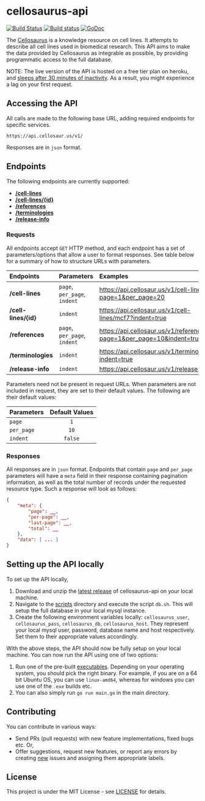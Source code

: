 # cellosaurus-api

[![Build Status](https://travis-ci.org/assefamaru/cellosaurus-api.svg?branch=master)](https://travis-ci.org/assefamaru/cellosaurus-api)
[![Build status](https://ci.appveyor.com/api/projects/status/ssw9ljftsj3pbom5?svg=true)](https://ci.appveyor.com/project/assefamaru/cellosaurus-api)
[![GoDoc](https://godoc.org/github.com/assefamaru/cellosaurus-api/src?status.svg)](https://godoc.org/github.com/assefamaru/cellosaurus-api/src)

The [Cellosaurus](https://web.expasy.org/cellosaurus/) is a knowledge resource on cell lines. It attempts to describe all cell lines used in biomedical research. This API aims to make the data provided by Cellosaurus as integrable as possible, by providing programmatic access to the full database.

NOTE: The live version of the API is hosted on a free tier plan on heroku, and [sleeps after 30 minutes of inactivity](https://devcenter.heroku.com/articles/dynos#dyno-idling). As a result, you might experience a lag on your first request.

## Accessing the API

All calls are made to the following base URL, adding required endpoints for specific services.

```
https://api.cellosaur.us/v1/
```

Responses are in `json` format.

## Endpoints

The following endpoints are currently supported:

* **[/cell-lines](https://api.cellosaur.us/v1/cell-lines)**
* **[/cell-lines/{id}](https://api.cellosaur.us/v1/cell-lines/mcf7)**
* **[/references](https://api.cellosaur.us/v1/references)**
* **[/terminologies](https://api.cellosaur.us/v1/terminologies)**
* **[/release-info](https://api.cellosaur.us/v1/release-info)**

### Requests

All endpoints accept `GET` HTTP method, and each endpoint has a set of parameters/options that allow a user to format responses. See table below for a summary of how to structure URLs with parameters.

| Endpoints | Parameters | Examples |
| :--- | :--- | :--- |
| **/cell-lines** | `page`, `per_page`, `indent` | https://api.cellosaur.us/v1/cell-lines?page=1&per_page=20 |
| **/cell-lines/{id}** | `indent` | https://api.cellosaur.us/v1/cell-lines/mcf7?indent=true |
| **/references** | `page`, `per_page`, `indent` | https://api.cellosaur.us/v1/references?page=1&per_page=10&indent=true |
| **/terminologies** | `indent` | https://api.cellosaur.us/v1/terminologies?indent=true |
| **/release-info** | `indent` | https://api.cellosaur.us/v1/release-info |

Parameters need not be present in request URLs. When parameters are not included in request, they are set to their default values. The following are their default values:

| Parameters | Default Values |
| :--- | :---: |
| `page` | `1` |
| `per_page` | `10` |
| `indent` | `false` |

### Responses

All responses are in `json` format. Endpoints that contain `page` and `per_page` parameters will have a `meta` field in their response containing pagination information, as well as the total number of records under the requested resource type. Such a response will look as follows:

```json
{
    "meta": {
        "page": __,
        "per-page": __,
        "last-page": __,
        "total": __
    },
    "data": [ ... ]
}
```

## Setting up the API locally

To set up the API locally,

1. Download and unzip the [latest release](https://github.com/assefamaru/cellosaurus-api/releases/latest) of cellosaurus-api on your local machine.
2. Navigate to the [scripts](scripts) directory and execute the script `db.sh`. This will setup the full database in your local mysql instance.
3. Create the following environment variables locally: `cellosaurus_user`, `cellosaurus_pass`, `cellosaurus_db`, `cellosaurus_host`. They represent your local mysql user, password, database name and host respectively. Set them to their appropriate values accordingly.

With the above steps, the API should now be fully setup on your local machine. You can now run the API using one of two options:

1. Run one of the pre-built [executables](build). Depending on your operating system, you should pick the right binary. For example, if you are on a 64 bit Ubuntu OS, you can use `linux-amd64`, whereas for windows you can use one of the `.exe` builds etc.
2. You can also simply run `go run main.go` in the main directory.

## Contributing

You can contribute in various ways:

- Send PRs (pull requests) with new feature implementations, fixed bugs etc. Or,
- Offer suggestions, request new features, or report any errors by creating [new](https://github.com/assefamaru/cellosaurus-api/issues/new) issues and assigning them appropriate labels.

## License

This project is under the MIT License - see [LICENSE](LICENSE) for details.
